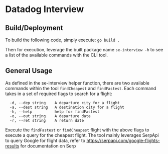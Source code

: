 # Datadog Interview

## Build/Deployment
To build the following code, simply execute:
```go build .```

Then for execution, leverage the built package name `se-interview -h` to see a list of the available commands with the CLI tool. 

## General Usage
As defined in the se-interview helper function, there are two available commands within the tool `findCheapest` and `findFastest`. Each command takes in a set of required flags to search for a flight:
```
  -d, --dep string    A departure city for a flight
  -a, --dest string   A destination city for a flight
  -h, --help          help for findFastest
  -o, --out string    A departure date
  -r, --ret string    A return date
```

Execute the `findFastest` or `findCheapest` flight with the above flags to execute a query for the cheapest flight. The tool mainly leverages SerpApi to query Google for flight data, refer to https://serpapi.com/google-flights-results for documentation on Serp
